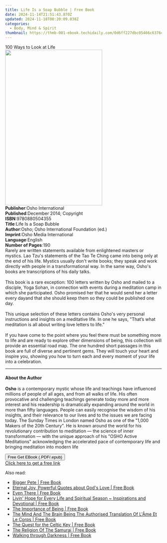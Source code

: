 ```yaml
---
title: Life Is a Soap Bubble | Free Book
date: 2024-11-14T21:51:43.870Z
updated: 2024-11-18T00:20:09.038Z
categories:
  - Body, Mind & Spirit
thumbnail: https://thmb-001-ebook.techidaily.com/0d6ff227dbc05466c6376c410cdc42efad6239045231bad6161db7b3ca65b15b.jpg
---
```

<main id="book-container">
  <div class="flex flex-col">
    <div class="book-brief flex-1 py-6 px-4 sm:p-6 md:py-10 md:px-8">
      <!-- brief-->
      <div class="book-brief-main">100 Ways to Look at Life</div>
    </div>
    <div
      class="book-meta-info flex-1 grid gap-4 col-start-1 col-end-3 row-start-1 sm:mb-6 sm:grid-cols-4 lg:gap-6 lg:col-start-2 lg:row-end-6 lg:row-span-6 lg:mb-0"
    >
      <div
        class="book-meta-info-left place-content-center mt-4 p-4 text-sm leading-6 col-start-2 col-span-2 dark:text-slate-400"
      >
        <img
          class="w-full h-500 object-cover rounded-lg sm:h-255 sm:col-span-2 lg:col-span-full"
          src="https://img-001-ebook.techidaily.com/e857a8cb1f2cc5ccce9ac2e7ed8b4fd1e892891dd6fc0eeea7b17aa9d351c584.jpg"
          alt=""
          width="312"
          height="500"
        />
      </div>
      <div
        class="book-meta-info-right mt-2 col-start-1 row-start-2 col-span-3 self-center"
      >
        <!-- meta data  -->
        <div class="flex flex-col px-4 md:px-8">
          <div class="flex-1">
            <strong>Publisher</strong>:<span class="px-2"
              >Osho International</span
            >
          </div>
          <div class="flex-1">
            <strong>Published</strong>:<span class="px-2"
              >December 2014; Copyright</span
            >
          </div>
          <div class="flex-1">
            <strong>ISBN</strong>:<span class="px-2">9780880504355</span>
          </div>
          <div class="flex-1">
            <strong>Title</strong>:<span class="px-2"
              >Life Is a Soap Bubble</span
            >
          </div>
          <div class="flex-1">
            <strong>Author</strong>:<span class="px-2"
              >Osho; Osho International Foundation (ed.)</span
            >
          </div>
          <div class="flex-1">
            <strong>Imprint</strong>:<span class="px-2"
              >Osho Media International</span
            >
          </div>
          <div class="flex-1">
            <strong>Language</strong>:<span class="px-2">English</span>
          </div>
          <div class="flex-1">
            <strong>Number of Pages</strong>:<span class="px-2">190</span>
          </div>
        </div>
      </div>
    </div>
    <div class="book-description flex-1 py-6 px-4 sm:p-6 md:py-10 md:px-8">
      <div class="book-description-main">
        <div accordion-content="" id="description">
          Rarely are written statements available from enlightened masters or
          mystics. Lao Tzu's statements of the Tao Te Ching came into being only
          at the end of his life. Mystics usually don't write books; they speak
          and work directly with people in a transformational way. In the same
          way, Osho's books are transcriptions of his daily talks.<br /><br />This
          book is a rare exception: 100 letters written by Osho and mailed to a
          disciple, Yoga Sohan, in connection with events during a meditation
          camp in which she participated. Osho promised her that he would send
          her a letter every dayand that she should keep them so they could be
          published one day. <br /><br />This unique selection of these letters
          contains Osho's very personal instructions and insights on a
          meditative life. In one he says, "That’s what meditation is all about
          writing love letters to life."<br /><br />If you have come to the
          point where you feel there must be something more to life and are
          ready to explore other dimensions of being, this collection will
          provide an essential road map. The one hundred short passages in this
          book are full of diverse and pertinent gems. They will touch your
          heart and inspire you, showing you how to turn each and every moment
          of your life into a celebration.
        </div>
        <div class="accordion-fader"></div>
      </div>
    </div>
    <div class="book-excerpts flex-1 py-6 px-4 sm:p-6 md:py-10 md:px-8">
      <!-- excerpts-->
      <div class="book-excerpts-main">
        <hr />
        <h4 class="placeholder placeholder-heading">
          <span>About the Author</span>
        </h4>
        <p>
          <b>Osho</b> is a contemporary mystic whose life and teachings have
          influenced millions of people of all ages, and from all walks of life.
          His often provocative and challenging teachings generate today more
          and more interest and his readership is dramatically expanding around
          the world in more than fifty languages. People can easily recognise
          the wisdom of his insights, and their relevance to our lives and to
          the issues we are facing today. The Sunday Times in London named Osho
          as one of the "1,000 Makers of the 20th Century". He is known around
          the world for his revolutionary contribution to meditation&nbsp;— the
          science of inner transformation&nbsp;— with the unique approach of his
          "OSHO Active Meditations" acknowledging the accelerated pace of
          contemporary life and bringing meditation into modern life
        </p>
      </div>
    </div>
    <div
      class="book-about-author flex-1 py-6 px-4 sm:p-6 md:py-10 md:px-8"
    ></div>
    <div class="book-free-get flex-1 py-6 px-4 sm:p-6 md:py-10 md:px-8">
      <button
        id="btn-free-get"
        class="bg-blue-500 hover:bg-blue-700 text-white font-bold py-2 px-4 rounded"
      >
        Free Get EBook (.PDF/.epub)
      </button>
      <div id="countdown-display" class="px-2 text-lg mt-2"></div>
      <a
        id="free-link"
        class="hidden bg-blue-500 hover:bg-blue-700 text-white font-bold py-2 px-4 rounded"
        href="https://www.ebooks.com/en-us/book/96476501/life-is-a-soap-bubble/osho/"
        target="_blank"
        >Click here to get a free link</a
      >
    </div>
    <script>
      let countdownTime = 0;
      let countdownInterval = null;
      document
        .getElementById('btn-free-get')
        .addEventListener('click', startCountdown);
      function startCountdown() {
        countdownTime = new Date().getTime() + 60000 * 3;
        countdownInterval = setInterval(updateCountdown, 1000);
        document.getElementById('btn-free-get').disabled = true;
        document
          .getElementById('btn-free-get')
          .classList.add('bg-gray-500', 'cursor-not-allowed');
      }
      function updateCountdown() {
        let currentTime = new Date().getTime();
        let timeLeft = countdownTime - currentTime;
        let secondsLeft = Math.floor(timeLeft / 1000);
        document.getElementById('countdown-display').innerHTML =
          `Remaining time: ${secondsLeft} seconds.`;
        if (secondsLeft <= 0) {
          clearInterval(countdownInterval);
          document.getElementById('btn-free-get').classList.add('hidden');
          document.getElementById('free-link').classList.remove('hidden');
          document.getElementById('countdown-display').innerHTML = '';
        }
      }
    </script>
  </div>
</main>

<ins class="adsbygoogle"
      style="display:block"
      data-ad-client="ca-pub-7571918770474297"
      data-ad-slot="8358498916"
      data-ad-format="auto"
      data-full-width-responsive="true"></ins>
    

<span class="atpl-alsoreadstyle">Also read:</span>
<div><ul>
<li><a href="https://novels-ebooks.techidaily.com/210945638-9798888191057-bigger-pete/"><u>Bigger Pete | Free Book</u></a></li>
<li><a href="https://novels-ebooks.techidaily.com/210945624-9798886441147-eternal-joy-powerful-quotes-about-gods-love/"><u>Eternal Joy, Powerful Quotes about God's Love | Free Book</u></a></li>
<li><a href="https://novels-ebooks.techidaily.com/210945625-9798886449853-even-there/"><u>Even There | Free Book</u></a></li>
<li><a href="https://novels-ebooks.techidaily.com/210945342-9798886857184-livin-hope-for-every-life-and-spiritual-season-inspirations-and-devotional/"><u>Livin' Hope for Every Life and Spiritual Season ~ Inspirations and Devotional | Free Book</u></a></li>
<li><a href="https://novels-ebooks.techidaily.com/210944851-9781910324134-the-importance-of-being/"><u>The Importance of Being | Free Book</u></a></li>
<li><a href="https://novels-ebooks.techidaily.com/210963454-9789357488440-the-mind-and-the-brain-being-the-authorised-translation-of-lame-et-le-corps/"><u>The Mind And The Brain Being The Authorised Translation Of L'Âme Et Le Corps | Free Book</u></a></li>
<li><a href="https://novels-ebooks.techidaily.com/210944740-9781909912434-the-quest-for-the-celtic-key/"><u>The Quest for the Celtic Key | Free Book</u></a></li>
<li><a href="https://novels-ebooks.techidaily.com/210963450-9789357488938-the-religion-of-the-samurai/"><u>The Religion Of The Samurai | Free Book</u></a></li>
<li><a href="https://novels-ebooks.techidaily.com/210945659-9781454950868-walking-through-darkness/"><u>Walking through Darkness | Free Book</u></a></li>
</ul></div>

